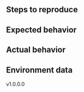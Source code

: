 <!-- 
If a bug, please fill the following template 
If anything else, feel free to remove the template and elaborate your point in you own words
-->

Steps to reproduce
------------------


Expected behavior
-----------------


Actual behavior
---------------


Environment data
----------------

<!-- specify the version, i.e. -->

v1.0.0.0
